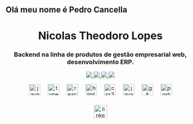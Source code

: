<h2 align="left">Olá meu nome é Pedro Cancella</h2>

###
<h1 align="center">Nicolas Theodoro Lopes</h1>
<h3 align="center">Backend na linha de produtos de gestão empresarial web, desenvolvimento ERP.</h3>

<p align="center">
  <a href="https://github.com/cancellap">
    <img src="http://github-profile-summary-cards.vercel.app/api/cards/profile-details?username=cancellap&theme=dark" />
  </a>
  <a href="https://github.com/cancellap">
    <img src="https://github-readme-streak-stats.herokuapp.com/?user=cancellap&hide_border=true&card_width=338&theme=dark" />
  </a>
  <a href="https://github.com/cancellap">
    <img src="http://github-profile-summary-cards.vercel.app/api/cards/stats?username=cancellap&theme=dark" />
  </a>
  <a href="https://github.com/cancellap">
    <img src="https://github-readme-stats.vercel.app/api/top-langs?username=cancellap&card_width=699&hide_border=true&theme=dark&hide=HTML,CSS" />
  </a>
  <br />
</p>

<div align="center">
  <img src="https://cdn.jsdelivr.net/gh/devicons/devicon/icons/javascript/javascript-plain.svg" height="30" alt="javascript logo"  />
  <img width="12" />
  <img src="https://cdn.jsdelivr.net/gh/devicons/devicon/icons/typescript/typescript-plain.svg" height="30" alt="typescript logo"  />
  <img width="12" />
  <img src="https://cdn.jsdelivr.net/gh/devicons/devicon/icons/react/react-original.svg" height="30" alt="react logo"  />
  <img width="12" />
  <img src="https://cdn.jsdelivr.net/gh/devicons/devicon/icons/html5/html5-plain.svg" height="30" alt="html5 logo"  />
  <img width="12" />
  <img src="https://cdn.jsdelivr.net/gh/devicons/devicon/icons/css3/css3-plain.svg" height="30" alt="css3 logo"  />
  <img width="12" />
  <img src="https://cdn.jsdelivr.net/gh/devicons/devicon/icons/java/java-original.svg" height="30" alt="java logo"  />
  <img width="12" />
  <img src="https://cdn.jsdelivr.net/gh/devicons/devicon/icons/git/git-original.svg" height="30" alt="git logo"  />
  <img width="12" />
  <img src="https://cdn.jsdelivr.net/gh/devicons/devicon/icons/postgresql/postgresql-plain.svg" height="30" alt="postgresql logo"  />
</div>

###
###
<div align="center">
  <a href="https://www.linkedin.com/in/cancellapedro/" target="_blank">
    <img src="https://img.shields.io/static/v1?message=LinkedIn&logo=linkedin&label=&color=0077B5&logoColor=white&labelColor=&style=for-the-badge" height="35" alt="linkedin logo"  />
  </a>
</div>

###
